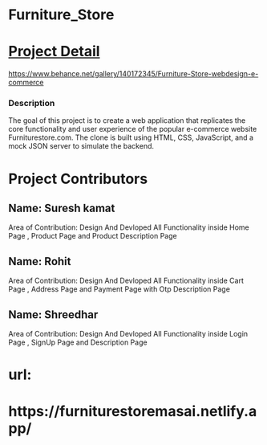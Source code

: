 # Furniture_Store

<a href="https://www.behance.net/gallery/140172345/Furniture-Store-webdesign-e-commerce"><h1>Project Detail </h1></a>

https://www.behance.net/gallery/140172345/Furniture-Store-webdesign-e-commerce

<h3>Description</h3>
<p></p>The goal of this project is to create a web application that replicates the core functionality and user experience of the popular e-commerce website Furniturestore.com. The clone is built using HTML, CSS, JavaScript, and a mock JSON server to simulate the backend.
<p></p>
<div>
<h1>Project Contributors</h1>
<h2>Name: Suresh kamat</h2>
<p>Area of Contribution: Design And Devloped All Functionality inside Home Page , Product Page and Product Description Page</p>


<h2>Name: Rohit</h2>
<p>Area of Contribution: Design And Devloped All Functionality inside Cart Page , Address Page and Payment Page with Otp Description Page</p>
</div>


<h2>Name: Shreedhar</h2>
<p>Area of Contribution: Design And Devloped All Functionality inside Login Page , SignUp Page and Description Page </p>
</div>


<h1>url:</h1>

<h1>https://furniturestoremasai.netlify.app/</h1>
